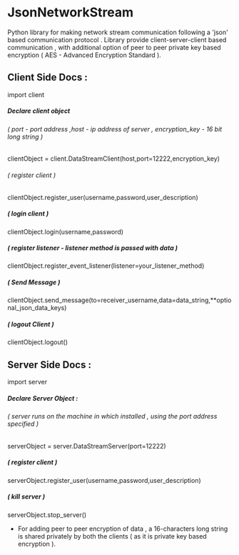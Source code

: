 # JsonNetworkStream
Python library for making network stream communication following a 'json' based communication protocol .
Library provide client-server-client based communication , with additional option of peer to peer private key based encryption ( AES - Advanced Encryption Standard ).


## Client Side Docs :
import client

##### Declare client object 
###### ( port - port address ,host - ip address of server , encryption_key - 16 bit long string )
clientObject = client.DataStreamClient(host,port=12222,encryption_key)

###### ( register client )
clientObject.register_user(username,password,user_description)

##### ( login client )
clientObject.login(username,password)

##### ( register listener - listener method is passed with data )
clientObject.register_event_listener(listener=your_listener_method)

##### ( Send Message )
clientObject.send_message(to=receiver_username,data=data_string,**optional_json_data_keys)

##### ( logout Client )
clientObject.logout()

## Server Side Docs :
import server 

##### Declare Server Object :
###### ( server runs on the machine in which installed , using the port address specified )
serverObject = server.DataStreamServer(port=12222)

##### ( register client )
serverObject.register_user(username,password,user_description)

##### ( kill server )
serverObject.stop_server()

* For adding peer to peer encryption of data , a 16-characters long string is shared privately by both the clients ( as it is private key based encryption ).